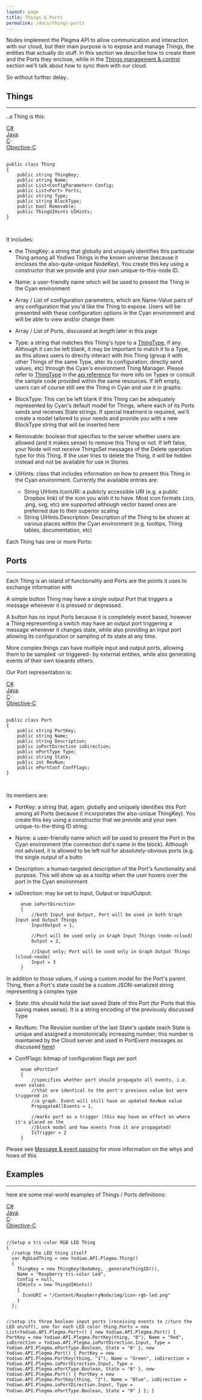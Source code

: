 ```yaml
---
layout: page
title: Things & Ports
permalink: /docs/things-ports
---
```


Nodes implement the Plegma API to allow communication and interaction with our cloud, but their main purpose is to expose and manage Things, the entities that actually do stuff. In this section we describe how to create them and the Ports they enclose, while in the [Things management & control](/docs/things-mgmt-ctrl) section we'll talk about how to sync them with our cloud.

So without further delay..

## Things 
- - - -
..a Thing is this:


<div id="code1_container">
    <div class="block-code block-show-code" type="section.type">
        <div class="code-tabs">
          <div data-lang="csharp" class="tab on">
            <a href="javascript: showCode('code1_container', 'csharp');"><span>C#</span></a><span>.</span>
          </div>
          <div data-lang="java" class="tab off">
            <a href="javascript: showCode('code1_container', 'java');"><span>Java</span></a><span>.</span>
          </div>
          <div data-lang="c" class="tab off">
            <a href="javascript: showCode('code1_container', 'c');"><span>C</span></a><span class="">·</span>
          </div>
          <div data-lang="objc" class="tab off">
            <a href="javascript: showCode('code1_container', 'objc');"><span>Objective-C</span></a>
          </div>
        </div>
        <pre id="csharp">
            <code>
public class Thing
{
    public string ThingKey;
    public string Name;
    public List&lt;ConfigParameter&gt; Config;
    public List&lt;Port&gt; Ports;
    public string Type;
    public string BlockType;      
    public bool Removable;
    public ThingUIHints UIHints;
}
            </code>
        </pre>
        <pre id="java" style="display:none;">
            <code>
public class Thing {
    public String ThingKey;
    public String Name;
    public ArrayList&lt;ConfigParameter&gt; Config;
    public ArrayList&lt;Port&gt; Ports;
    public String Type;
    public String BlockType;
    public Boolean Removable;
    public ThingUIHints UIHints;
}
            </code>
        </pre>
        <pre id="c" style="display:none;">
            <code>
typedef struct Yodiwo_Plegma_Thing
{
    char* ThingKey;
    char* Name;
    Array_Yodiwo_Plegma_ConfigParameter_t Config;
    Array_Yodiwo_Plegma_Port_t Ports;
    char* Type;
    char* BlockType;
    public bool_t Removable;
    Yodiwo_Plegma_ThingUIHints_t UIHints;
} Yodiwo_Plegma_Thing_t;
            </code>
        </pre>
        <pre id="objc" style="display:none;">
            <code>
@interface Thing : JSONModel

@property (strong, nonatomic) NSString *thingKey;
@property (strong, nonatomic) NSString *name;
@property (strong, nonatomic) NSMutableArray&lt;ConfigParameter&gt; *config; // of ConfigParameter
@property (strong, nonatomic) NSMutableArray&lt;Port&gt; *ports; // of Port
@property (strong, nonatomic) NSString *type;
@property (strong, nonatomic) NSString *blockType;
@property (strong, nonatomic) BOOL Removable;
@property (strong, nonatomic) ThingUIHints *uiHints;

@end


@interface ThingUIHints : JSONModel

@property (strong, nonatomic) NSString *iconUri;
@property (strong, nonatomic) NSString *description;

@end
            </code>
        </pre>
    </div>
</div>

It includes:

* the ThingKey: a string that globally and uniquely identifies this particular Thing among all Yodiwo Things in the known universe (because it encloses the also-quite-unique NodeKey). You create this key using a constructor that we provide and your own unique-to-this-node ID.

* Name: a user-friendly name which will be used to present the Thing in the Cyan environment

* Array / List of configuration parameters, which are Name-Value pairs of any configuration that you'd like the Thing to expose. Users will be presented with these configuration options in the Cyan environment and will be able to view and/or change them

* Array / List of Ports, discussed at length later in this page

* Type: a string that matches this Thing's type to a [ThingType](http://yodiwo.github.io/plegma/doxygen/class_yodiwo_1_1_a_p_i_1_1_plegma_1_1_thing_type.html), if any. Although it can be left blank, it may be important to match it to a Type, as this allows users to directly interact with this Thing (group it with other Things of the same Type, alter its configuration, directly send values, etc) through the Cyan's environment Thing Manager. Please refer to [ThingType](http://yodiwo.github.io/plegma/doxygen/class_yodiwo_1_1_a_p_i_1_1_plegma_1_1_thing_type.html) in the [api reference](https://yodiwo.github.io/plegma) for more info on Types or consult the sample code provided within the same resources.
If left empty, users can of course still see the Thing in Cyan and use it in graphs.

* BlockType: This can be left blank if this Thing can be adequately represented by Cyan's default model for Things, where each of its Ports sends and receives State strings. If special treatment is required, we'll create a model tailored to your needs and provide you with a new BlockType string that will be inserted here

* Removable: boolean that specifies to the server whether users are allowed (and it makes sense) to remove this Thing or not. If left false, your Node will not receive ThingsSet messages of the Delete operation type for this Thing. If the user tries to delete the Thing, it will be hidden instead and not be available for use in Stories

* UIHints: class that includes information on how to present this Thing in the Cyan environment. Currently the available entries are:

    * String UIHints.IconURI: a publicly accessible URI (e.g. a public Dropbox link) of the icon you wish it to have. Most icon formats (.ico, .png, svg, etc) are supported although vector based ones are preferred due to their superior scaling
    * String UIHints.Description: Description of the Thing to be shown at various places within the Cyan environment (e.g. tooltips, Thing tables, documentation, etc)

Each Thing has one or more Ports:

## Ports 
- - - -
Each Thing is an island of functionality and Ports are the points it uses to exchange information with

A simple button Thing may have a single output Port that triggers a message whenever it is pressed or depressed.

A button has no input Ports because it is completely event based, however a Thing representing a switch may have an output port triggering a message whenever it changes state, while also providing an input port allowing its configuration or sampling of its state at any time.

More complex things can have multiple input and output ports, allowing them to be sampled -or triggered- by external entities, while also generating events of their own towards others.

Our Port representation is:

<div id="code2_container">
    <div class="block-code block-show-code" type="section.type">
        <div class="code-tabs">
          <div data-lang="csharp" class="tab on">
            <a href="javascript: showCode('code2_container', 'csharp');"><span>C#</span></a><span>.</span>
          </div>
          <div data-lang="java" class="tab off">
            <a href="javascript: showCode('code2_container', 'java');"><span>Java</span></a><span>.</span>
          </div>
          <div data-lang="c" class="tab off">
            <a href="javascript: showCode('code2_container', 'c');"><span>C</span></a><span class="">·</span>
          </div>
          <div data-lang="objc" class="tab off">
            <a href="javascript: showCode('code2_container', 'objc');"><span>Objective-C</span></a>
          </div>
        </div>
        <pre id="csharp">
            <code>
public class Port
{
    public string PortKey;
    public string Name;
    public string Description;
    public ioPortDirection ioDirection;
    public ePortType Type;
    public string State;
    public int RevNum;
    public ePortConf ConfFlags;
}
            </code>
        </pre>
        <pre id="java" style="display:none;">
            <code>
public class Port {
    public String PortKey;
    public String Name;
    public String Description;
    public ioPortDirection ioDirection;
    public ePortType Type;
    public String State;
    public int RevNum;
    public ePortConf ConfFlags;
}
            </code>
        </pre>
        <pre id="c" style="display:none;">
            <code>
typedef struct Yodiwo_Plegma_Port
{
    char* PortKey;
    char* Name;
    char* Description;
    Yodiwo_Plegma_ioPortDirection ioDirection;
    Yodiwo_Plegma_ePortType Type;
    char* State;
    int32_t RevNum;
    Yodiwo_Plegma_ePortConf ConfFlags;
} Yodiwo_Plegma_Port_t;
            </code>
        </pre>
        <pre id="objc" style="display:none;">
            <code>
@interface Port : JSONModel

@property (strong, nonatomic) NSString *portKey;
@property (strong, nonatomic) NSString *name;
@property (strong, nonatomic) NSString *description;
@property (nonatomic) EnumIOPortDirection ioDirection;
@property (nonatomic) EnumPortType type;
@property (strong, nonatomic) NSString *state;
@property (nonatomic) NSInteger revNum;
@property (strong, nonatomic) EnumPortConf confFlags;

@end
            </code>
        </pre>
    </div>
</div>

Its members are:

* PortKey: a string that, again, globally and uniquely identifies this Port among all Ports (because it incorporates the also-unique ThingKey). You create this key using a constructor that we provide and your own unique-to-the-thing ID string.

* Name: a user-friendly name which will be used to present the Port in the Cyan environment (the connection dot's name in the block). Although not advised, it is allowed to be left null for absolutely-obvious ports (e.g. the single output of a butto

* Description: a human-targeted description of the Port's functionality and purpose. This will show up as a tooltip when the user hovers over the port in the Cyan environment

* ioDirection: may be set to Input, Output or InputOutput:

        enum ioPortDirection
        {
            //both Input and Output, Port will be used in both Graph Input and Output Things
            InputOutput = 1,

            //Port will be used only in Graph Input Things (node->cloud)
            Output = 2,

            //Input only; Port will be used only in Graph Output Things (cloud->node)
            Input = 3
        }

In addition to those values, if using a custom model for the Port's parent Thing, then a Port's state could be a custom JSON-serialized string representing a complex type

* State: this should hold the last saved State of this Port (for Ports that this saving makes sense). It is a string encoding of the previously discussed Type

* RevNum: The Revision number of the last State's update (each State is unique and assigned a monotonically increasing number; this number is maintained by the Cloud server and used in PortEvent messages as discussed [here](/docs/message-event-passing))

* ConfFlags: bitmap of configuration flags per port

        enum ePortConf
        {
            //specifies whether port should propagate all events, i.e. even values 
            //that are identical to the port's previous value but were triggered in
            //a graph. Event will still have an updated RevNum value
            PropagateAllEvents = 1,

            //marks port as a trigger (this may have an effect on where it's placed on the 
            //block model and how events from it are propagated)
            IsTrigger = 2
        }

Please see [Message & event passing](/docs/message-event-passing) for more information on the whys and hows of this

## Examples
- - - -
here are some real-world examples of Things / Ports definitions:


<div id="code3_container">
    <div class="block-code block-show-code" type="section.type">
        <div class="code-tabs">
          <div data-lang="csharp" class="tab on">
            <a href="javascript: showCode('code3_container', 'csharp');"><span>C#</span></a><span>.</span>
          </div>
          <div data-lang="java" class="tab off">
            <a href="javascript: showCode('code3_container', 'java');"><span>Java</span></a><span>.</span>
          </div>
          <div data-lang="c" class="tab off">
            <a href="javascript: showCode('code3_container', 'c');"><span>C</span></a><span class="">·</span>
          </div>
          <div data-lang="objc" class="tab off">
            <a href="javascript: showCode('code3_container', 'objc');"><span>Objective-C</span></a>
          </div>
        </div>
        <pre id="csharp">
            <code>
//Setup a tri-color RGB LED Thing
{
  //setup the LED thing itself
  var RgbLedThing = new Yodiwo.API.Plegma.Thing()
  {
    ThingKey = new ThingKey(NodeKey, _generateThingID()),
    Name = "Raspberry tri-color Led",
    Config = null,
    UIHints = new ThingUIHints()
    {
      IconURI = "/Content/RaspberryNode/img/icon-rgb-led.png"
    }
  };

  //setup its three boolean input ports (receiving events to 
  //turn the LED on/off), one for each LED color
  thing.Ports = new List&lt;Yodiwo.API.Plegma.Port&gt;()
  {
    new Yodiwo.API.Plegma.Port()
    {
      PortKey = new Yodiwo.API.Plegma.PortKey(thing, "0"),
      Name = "Red",
      ioDirection = Yodiwo.API.Plegma.ioPortDirection.Input,
      Type = Yodiwo.API.Plegma.ePortType.Boolean,
      State = "0"
    },
    new Yodiwo.API.Plegma.Port()
    {
      PortKey = new Yodiwo.API.Plegma.PortKey(thing, "1"),
      Name = "Green",
      ioDirection = Yodiwo.API.Plegma.ioPortDirection.Input,
      Type = Yodiwo.API.Plegma.ePortType.Boolean,
      State = "0"
    },
    new Yodiwo.API.Plegma.Port()
    {
      PortKey = new Yodiwo.API.Plegma.PortKey(thing, "2"),
      Name = "Blue",
      ioDirection = Yodiwo.API.Plegma.ioPortDirection.Input,
      Type = Yodiwo.API.Plegma.ePortType.Boolean,
      State = "0"
    }
  };
}
            </code>
        </pre>
        <pre id="java" style="display:none;">
            <code>
// Things to represent the sensor outputs of Android phones
// ----------------------------------------------
// Brightness
{
  ThingKey thingKey = ThingKey.CreateKey(nodeKey, Brightness);
  thing = new Thing(thingKey,
                    "BrightnessSensor",
                    new ArrayList&lt;ConfigParameter&gt;(),
                    new ArrayList&lt;Port&gt;(),
                    "",
                    "",
                    new ThingUIHints("/Content/VirtualGateway/img/brtness.png")
                   );
  
  thing.Ports.add(new Port("BrightnessVal",
                           ePortType.Decimal,
                           ioPortDirection.Output,
                           PortKey.CreateKey(thingKey, "0"),
                           0,
                           "0"));
}

// ----------------------------------------------
// NFC
NfcAdapter mNfcAdapter = NfcAdapter.getDefaultAdapter(context);
if (mNfcAdapter != null) {
  ThingKey thingKey = ThingKey.CreateKey(nodeKey, OutputNFC);
  thing = new Thing(thingKey,
                    "OutputNFC",
                    new ArrayList&lt;ConfigParameter&gt;(),
                    new ArrayList&lt;Port&gt;(),
                    "",
                    "",
                    new ThingUIHints("/Content/VirtualGateway/img/nfc.png")
                   );
  
  thing.Ports.add(new Port("NfcReadout",
                           ePortType.String,
                           ioPortDirection.Output,
                           PortKey.CreateKey(thingKey, "0"),
                           0,
                           "0"));
}

// ----------------------------------------------
// GPS
thingKey = ThingKey.CreateKey(nodeKey, GPS);
thing = new Thing(thingKey,
                  GPS,
                  new ArrayList&lt;ConfigParameter&gt;(),
                  new ArrayList&lt;Port&gt;(),
                  "",
                  "",
                  new ThingUIHints("/Content/VirtualGateway/img/gps.png")
                 );

thing.Ports.add(new Port("Position",
                         ePortType.String,
                         ioPortDirection.Output,
                         PortKey.CreateKey(thingKey, "0"),
                         0,
                         ""));
NodeService.AddThing(context, thing);
            </code>
        </pre>
        <pre id="c" style="display:none;">
            <code>
                [coming soon..]
            </code>
        </pre>
        <pre id="objc" style="display:none;">
            <code>
// Virtual switch
{
    NSString *thingUID = @"iOSSwitch";
    ThingKey *thingKey = [[ThingKey alloc] initWithNodeKey:nodeKey
                                               andThingUid:thingUID];

    Port *port = [[Port  alloc] init];
    port.name = @"Switch state";
    port.ioDirection = EnumIOPortDirection_Output;
    port.type = EnumPortType_Boolean;
    port.portKey = [[[PortKey alloc] initWithThingKey:thingKey
                                           andPortUid:@"0"] toString];
    NSMutableArray *ports = (id)[NSMutableArray new];
    [ports addObject:port];

    ThingUIHints *uiHints = [[ThingUIHints alloc] init];
    uiHints.iconUri = @"/Content/VirtualGateway/img/switch.png";

    [[NodeController sharedNodeController]
            addThing:[[Thing alloc] initWithThingKey:[thingKey toString]
                                                name:[deviceName stringByAppendingString:thingUID]
                                              config:nil
                                               ports:ports
                                                type:@"iOSVirtual"
                                           blockType:@""
                                             uiHints:uiHints]];
}

// Virtual slider
{
    NSString *thingUID = @"iOSSlider";
    ThingKey *thingKey = [[ThingKey alloc] initWithNodeKey:nodeKey
                                               andThingUid:thingUID];

    Port *port = [[Port  alloc] init];
    port.name = @"Slider value";
    port.ioDirection = EnumIOPortDirection_Output;
    port.type = EnumPortType_Decimal;
    port.portKey = [[[PortKey alloc] initWithThingKey:thingKey
                                           andPortUid:@"0"] toString];
    NSMutableArray *ports = (id)[NSMutableArray new];
    [ports addObject:port];

    ThingUIHints *uiHints = [[ThingUIHints alloc] init];
    uiHints.iconUri = @"/Content/VirtualGateway/img/icon-thing-slider.png";

    [[NodeController sharedNodeController]
     addThing:[[Thing alloc] initWithThingKey:[thingKey toString]
                                         name:[deviceName stringByAppendingString:thingUID]
                                       config:nil
                                        ports:ports
                                         type:@"iOSVirtual"
                                    blockType:@""
                                      uiHints:uiHints]];
}

// Virtual text input
{
    NSString *thingUID = @"iOSTextInput";
    ThingKey *thingKey = [[ThingKey alloc] initWithNodeKey:nodeKey
                                               andThingUid:thingUID];

    Port *port = [[Port  alloc] init];
    port.name = @"Text";
    port.ioDirection = EnumIOPortDirection_Output;
    port.type = EnumPortType_String;
    port.portKey = [[[PortKey alloc] initWithThingKey:thingKey
                                           andPortUid:@"0"] toString];
    NSMutableArray *ports = (id)[NSMutableArray new];
    [ports addObject:port];

    ThingUIHints *uiHints = [[ThingUIHints alloc] init];
    uiHints.iconUri = @"/Content/VirtualGateway/img/icon-thing-text.png";

    [[NodeController sharedNodeController]
     addThing:[[Thing alloc] initWithThingKey:[thingKey toString]
                                         name:[deviceName stringByAppendingString:thingUID]
                                       config:nil
                                        ports:ports
                                         type:@"iOSVirtual"
                                    blockType:@""
                                      uiHints:uiHints]];
}
            </code>
        </pre>
    </div>
</div>